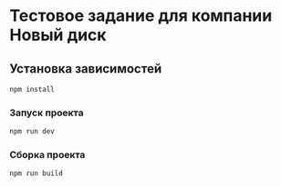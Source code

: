 # Тестовое задание для компании Новый диск

## Установка зависимостей

```sh
npm install
```
### Запуск проекта

```sh
npm run dev
```

### Сборка проекта

```sh
npm run build
```

